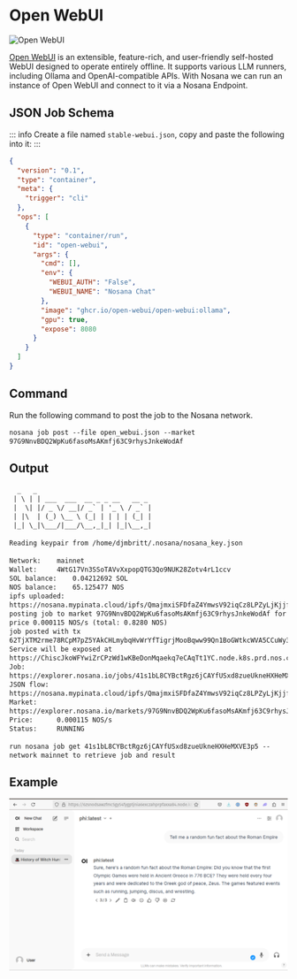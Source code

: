 # Open WebUI

![Open WebUI](./openwebui.gif)

[Open WebUI](https://github.com/open-webui/open-webui) is an extensible, feature-rich, and user-friendly self-hosted WebUI designed to operate entirely offline. 
It supports various LLM runners, including Ollama and OpenAI-compatible APIs. 
With Nosana we can run an instance of Open WebUI and connect to it via a Nosana Endpoint.

## JSON Job Schema

::: info
Create a file named `stable-webui.json`, copy and paste the following into it:
:::

```json
{
  "version": "0.1",
  "type": "container",
  "meta": {
    "trigger": "cli"
  },
  "ops": [
    {
      "type": "container/run",
      "id": "open-webui",
      "args": {
        "cmd": [],
        "env": {
          "WEBUI_AUTH": "False",
          "WEBUI_NAME": "Nosana Chat"
        },
        "image": "ghcr.io/open-webui/open-webui:ollama",
        "gpu": true,
        "expose": 8080
      }
    }
  ]
}
```

## Command

Run the following command to post the job to the Nosana network.

```sh:no-line-numbers
nosana job post --file open_webui.json --market 97G9NnvBDQ2WpKu6fasoMsAKmfj63C9rhysJnkeWodAf
```

## Output

```sh:no-line-numbers
  _   _
 | \ | | ___  ___  __ _ _ __   __ _
 |  \| |/ _ \/ __|/ _` | '_ \ / _` |
 | |\  | (_) \__ \ (_| | | | | (_| |
 |_| \_|\___/|___/\__,_|_| |_|\__,_|

Reading keypair from /home/djmbritt/.nosana/nosana_key.json

Network:	mainnet
Wallet:		4WtG17Vn3SSoTAVvXxpopQTG3Qo9NUK28Zotv4rL1ccv
SOL balance:	0.04212692 SOL
NOS balance:	65.125477 NOS
ipfs uploaded:	https://nosana.mypinata.cloud/ipfs/QmajmxiSFDfaZ4YmwsV92iqCz8LPZyLjKjjfqJ6m7kgWjw
posting job to market 97G9NnvBDQ2WpKu6fasoMsAKmfj63C9rhysJnkeWodAf for price 0.000115 NOS/s (total: 0.8280 NOS)
job posted with tx 62TjXTM2rme78RCpM7pZ5YAkCHLmybqHvWrYfTigrjMooBqww99Qn1BoGWtkcWVA5CCuWy3H2PgANWr7PaqsWBtg!
Service will be exposed at https://ChiscJkoWFYwiZrCPzWd1wKBeDonMqaekq7eCAqTt1YC.node.k8s.prd.nos.ci
Job:		https://explorer.nosana.io/jobs/41s1bL8CYBctRgz6jCAYfUSxd8zueUkneHXHeMXVE3p5
JSON flow:	https://nosana.mypinata.cloud/ipfs/QmajmxiSFDfaZ4YmwsV92iqCz8LPZyLjKjjfqJ6m7kgWjw
Market:		https://explorer.nosana.io/markets/97G9NnvBDQ2WpKu6fasoMsAKmfj63C9rhysJnkeWodAf
Price:		0.000115 NOS/s
Status:		RUNNING

run nosana job get 41s1bL8CYBctRgz6jCAYfUSxd8zueUkneHXHeMXVE3p5 --network mainnet to retrieve job and result
```

## Example

![Open WebUI](./open_webui.png)






